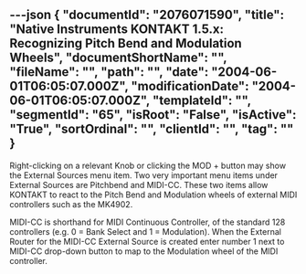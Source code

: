 ---json
{
  "documentId": "2076071590",
  "title": "Native Instruments KONTAKT 1.5.x: Recognizing Pitch Bend and Modulation Wheels",
  "documentShortName": "",
  "fileName": "",
  "path": "",
  "date": "2004-06-01T06:05:07.000Z",
  "modificationDate": "2004-06-01T06:05:07.000Z",
  "templateId": "",
  "segmentId": "65",
  "isRoot": "False",
  "isActive": "True",
  "sortOrdinal": "",
  "clientId": "",
  "tag": ""
}
---

Right-clicking on a relevant Knob or clicking the MOD + button may show the External Sources menu item. Two very important menu items under External Sources are Pitchbend and MIDI-CC. These two items allow KONTAKT to react to the Pitch Bend and Modulation wheels of external MIDI controllers such as the MK4902.

MIDI-CC is shorthand for MIDI Continuous Controller, of the standard 128 controllers (e.g. 0 = Bank Select and 1 = Modulation). When the External Router for the MIDI-CC External Source is created enter number 1 next to MIDI-CC drop-down button to map to the Modulation wheel of the MIDI controller.
